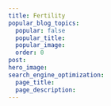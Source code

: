 ```yaml
---
title: Fertility
popular_blog_topics:
  popular: false
  popular_title:
  popular_image:
  order: 0
post:
hero_image:
search_engine_optimization:
  page_title:
  page_description:
---
```

